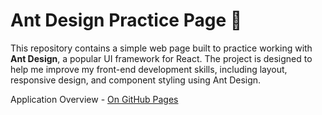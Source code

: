 # Ant Design Practice Page 🐜

This repository contains a simple web page built to practice working with **Ant Design**, a popular UI framework for React. The project is designed to help me improve my front-end development skills, including layout, responsive design, and component styling using Ant Design.

Application Overview - [On GitHub Pages](https://github.com/OleksiiArtemenko/crypto-app/deployments/github-pages)
